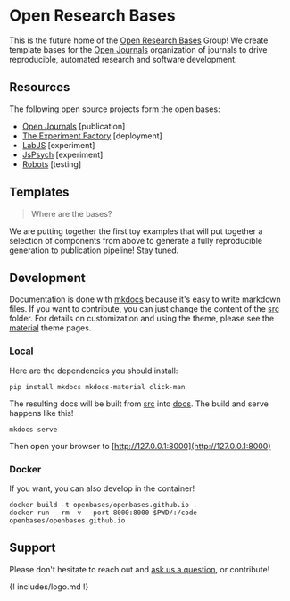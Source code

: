 # Open Research Bases

This is the future home of the [Open Research Bases](https://openbases.github.io) 
Group! We create template bases for the [Open Journals](https://www.github.com/openjournals)
organization of journals to drive reproducible, automated research and software
development.

## Resources
The following open source projects form the open bases:

 - [Open Journals](https://www.github.com/openjournals) [publication]
 - [The Experiment Factory](https://expfactory.github.io) [deployment]
 - [LabJS](https://labjs.readthedocs.io) [experiment]
 - [JsPsych](https://www.jspsych.org/) [experiment]
 - [Robots](https://github.com/expfactory/expfactory-robots) [testing]



## Templates

> Where are the bases?

We are putting together the first toy examples that will put together a selection of components from above
to generate a fully reproducible generation to publication pipeline! Stay tuned.

## Development

Documentation is done with [mkdocs](https://www.mkdocs.org) because it's easy to write markdown files.
If you want to contribute, you can just change the content of the [src](../src) folder.
For details on customization and using the theme, please see the [material](https://squidfunk.github.io/mkdocs-material/) theme pages.

### Local
Here are the dependencies you should install:

```
pip install mkdocs mkdocs-material click-man
```

The resulting docs will be built from [src](src) into [docs](docs). The build and serve happens
like this!

```
mkdocs serve
```

Then open your browser to [http://127.0.0.1:8000](http://127.0.0.1:8000)

### Docker
If you want, you can also develop in the container!

```
docker build -t openbases/openbases.github.io .
docker run --rm -v --port 8000:8000 $PWD/:/code openbases/openbases.github.io
```


## Support

Please don't hesitate to reach out and 
[ask us a question](https://www.github.com/openbases/openbases.github.io/issues), 
or contribute!

{! includes/logo.md !}
